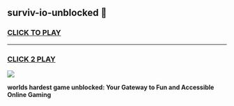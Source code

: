 
## surviv-io-unblocked 👋
<h3>
<a href="https://premium.freeplayer.one?title=surviv-io-unblocked&ref=14F">CLICK TO PLAY</a></h3>
<hr>

<h3>
<a href="https://premium.freeplayer.one?title=surviv-io-unblocked&ref=14F">CLICK 2 PLAY</a>
  
</h3>

<a href="https://premium.freeplayer.one?title=surviv-io-unblocked&ref=12F/"><img src="https://clearcache.store/games.png"></a>


**worlds hardest game unblocked: Your Gateway to Fun and Accessible Online Gaming**
